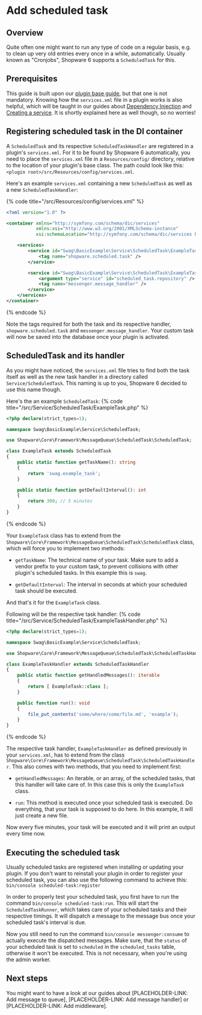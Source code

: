 # Add scheduled task

## Overview

Quite often one might want to run any type of code on a regular basis, e.g. to clean up very old entries
every once in a while, automatically.
Usually known as "Cronjobs", Shopware 6 supports a `ScheduledTask` for this.

## Prerequisites

This guide is built upon our [plugin base guide](../plugin-base-guide.md), but that one is not mandatory.
Knowing how the `services.xml` file in a plugin works is also helpful, which will be taught in our guides about
[Dependency Injection](../plugin-fundamentals/dependency-injection.md) and [Creating a service](../plugin-fundamentals/add-custom-service.md).
It is shortly explained here as well though, so no worries!

## Registering scheduled task in the DI container

A `ScheduledTask` and its respective `ScheduledTaskHandler` are registered in a plugin's `services.xml`.
For it to be found by Shopware 6 automatically, you need to place the `services.xml` file in a
`Resources/config/` directory, relative to the location of your plugin's base class.
The path could look like this: `<plugin root>/src/Resources/config/services.xml`.

Here's an example `services.xml` containing a new `ScheduledTask` as well as a new `ScheduledTaskHandler`:

{% code title="<plugin root>/src/Resources/config/services.xml" %}
```xml
<?xml version="1.0" ?>

<container xmlns="http://symfony.com/schema/dic/services"
           xmlns:xsi="http://www.w3.org/2001/XMLSchema-instance"
           xsi:schemaLocation="http://symfony.com/schema/dic/services http://symfony.com/schema/dic/services/services-1.0.xsd">

    <services>
        <service id="Swag\BasicExample\Service\ScheduledTask\ExampleTask">
            <tag name="shopware.scheduled.task" />
        </service>

        <service id="Swag\BasicExample\Service\ScheduledTask\ExampleTaskHandler">
            <argument type="service" id="scheduled_task.repository" />
            <tag name="messenger.message_handler" />
        </service>
    </services>
</container>
```
{% endcode %}

Note the tags required for both the task and its respective handler, `shopware.scheduled.task` and `messenger.message_handler`.
Your custom task will now be saved into the database once your plugin is activated.

## ScheduledTask and its handler

As you might have noticed, the `services.xml` file tries to find both the task itself as well as the new task handler in
a directory called `Service/ScheduledTask`.
This naming is up to you, Shopware 6 decided to use this name though.

Here's the an example `ScheduledTask`:
{% code title="<plugin root>/src/Service/ScheduledTask/ExampleTask.php" %}
```php
<?php declare(strict_types=1);

namespace Swag\BasicExample\Service\ScheduledTask;

use Shopware\Core\Framework\MessageQueue\ScheduledTask\ScheduledTask;

class ExampleTask extends ScheduledTask
{
    public static function getTaskName(): string
    {
        return 'swag.example_task';
    }

    public static function getDefaultInterval(): int
    {
        return 300; // 5 minutes
    }
}
```
{% endcode %}

Your `ExampleTask` class has to extend from the `Shopware\Core\Framework\MessageQueue\ScheduledTask\ScheduledTask` class,
which will force you to implement two methods:

- `getTaskName`: The technical name of your task.
Make sure to add a vendor prefix to your custom task, to prevent collisions with other plugin's scheduled tasks.
In this example this is `swag`.

- `getDefaultInterval`: The interval in seconds at which your scheduled task should be executed.

And that's it for the `ExampleTask` class.

Following will be the respective task handler:
{% code title="<plugin root>/src/Service/ScheduledTask/ExampleTaskHandler.php" %}
```php
<?php declare(strict_types=1);

namespace Swag\BasicExample\Service\ScheduledTask;

use Shopware\Core\Framework\MessageQueue\ScheduledTask\ScheduledTaskHandler;

class ExampleTaskHandler extends ScheduledTaskHandler
{
    public static function getHandledMessages(): iterable
    {
        return [ ExampleTask::class ];
    }

    public function run(): void
    {
        file_put_contents('some/where/some/file.md', 'example');
    }
}
```
{% endcode %}

The respective task handler, `ExampleTaskHandler` as defined previously in your `services.xml`, has to extend from
the class `Shopware\Core\Framework\MessageQueue\ScheduledTask\ScheduledTaskHandler`.
This also comes with two methods, that you need to implement first:

- `getHandledMessages`: An iterable, or an array, of the scheduled tasks, that this handler will take care of.
In this case this is only the `ExampleTask` class.

- `run`: This method is executed once your scheduled task is executed. Do everything, that your task is supposed to do here.
In this example, it will just create a new file.

Now every five minutes, your task will be executed and it will print an output every time now.

## Executing the scheduled task

Usually scheduled tasks are registered when installing or updating your plugin.
If you don't want to reinstall your plugin in order to register your scheduled task, you can also use the following command
to achieve this: <br />
`bin/console scheduled-task:register`

In order to properly test your scheduled task, you first have to run the command `bin/console scheduled-task:run`.
This will start the `ScheduledTaskRunner`, which takes care of your scheduled tasks and their respective timings.
It will dispatch a message to the message bus once your scheduled task's interval is due. 

Now you still need to run the command `bin/console messenger:consume` to actually execute the dispatched messages.
Make sure, that the `status` of your scheduled task is set to `scheduled` in the `scheduled_tasks` table, otherwise it won't be executed.
This is not necessary, when you're using the admin worker.

## Next steps

You might want to have a look at our guides about [PLACEHOLDER-LINK: Add message to queue], [PLACEHOLDER-LINK: Add message handler] or
[PLACEHOLDER-LINK: Add middleware].
